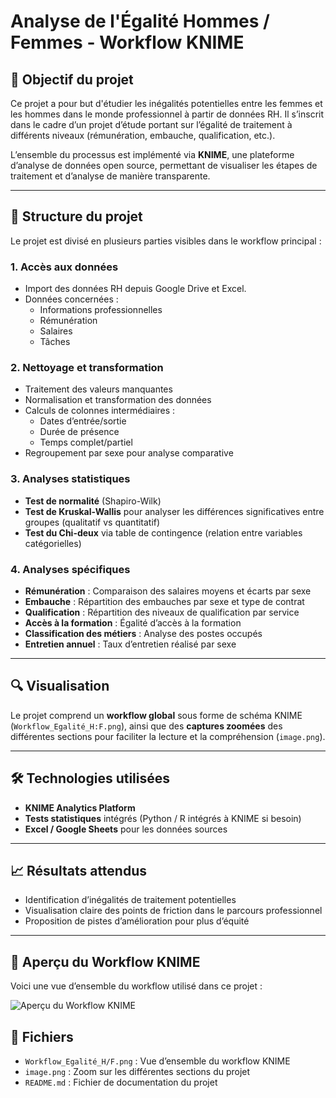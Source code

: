 # Analyse de l'Égalité Hommes / Femmes - Workflow KNIME

## 🧠 Objectif du projet

Ce projet a pour but d'étudier les inégalités potentielles entre les femmes et les hommes dans le monde professionnel à partir de données RH. Il s’inscrit dans le cadre d’un projet d’étude portant sur l’égalité de traitement à différents niveaux (rémunération, embauche, qualification, etc.).

L’ensemble du processus est implémenté via **KNIME**, une plateforme d’analyse de données open source, permettant de visualiser les étapes de traitement et d’analyse de manière transparente.

---

## 📂 Structure du projet

Le projet est divisé en plusieurs parties visibles dans le workflow principal :

### 1. Accès aux données
- Import des données RH depuis Google Drive et Excel.
- Données concernées :
  - Informations professionnelles
  - Rémunération
  - Salaires
  - Tâches

### 2. Nettoyage et transformation
- Traitement des valeurs manquantes
- Normalisation et transformation des données
- Calculs de colonnes intermédiaires :
  - Dates d’entrée/sortie
  - Durée de présence
  - Temps complet/partiel
- Regroupement par sexe pour analyse comparative

### 3. Analyses statistiques
- **Test de normalité** (Shapiro-Wilk)
- **Test de Kruskal-Wallis** pour analyser les différences significatives entre groupes (qualitatif vs quantitatif)
- **Test du Chi-deux** via table de contingence (relation entre variables catégorielles)

### 4. Analyses spécifiques
- **Rémunération** : Comparaison des salaires moyens et écarts par sexe
- **Embauche** : Répartition des embauches par sexe et type de contrat
- **Qualification** : Répartition des niveaux de qualification par service
- **Accès à la formation** : Égalité d’accès à la formation
- **Classification des métiers** : Analyse des postes occupés
- **Entretien annuel** : Taux d’entretien réalisé par sexe

---

## 🔍 Visualisation

Le projet comprend un **workflow global** sous forme de schéma KNIME (`Workflow_Egalité_H:F.png`), ainsi que des **captures zoomées** des différentes sections pour faciliter la lecture et la compréhension (`image.png`).

---

## 🛠️ Technologies utilisées

- **KNIME Analytics Platform**
- **Tests statistiques** intégrés (Python / R intégrés à KNIME si besoin)
- **Excel / Google Sheets** pour les données sources

---

## 📈 Résultats attendus

- Identification d’inégalités de traitement potentielles
- Visualisation claire des points de friction dans le parcours professionnel
- Proposition de pistes d’amélioration pour plus d’équité

---
## 🔄 Aperçu du Workflow KNIME

Voici une vue d’ensemble du workflow utilisé dans ce projet :

![Aperçu du Workflow KNIME](Workflow_Egalité_H:F.png)

## 📎 Fichiers

- `Workflow_Egalité_H/F.png` : Vue d’ensemble du workflow KNIME
- `image.png` : Zoom sur les différentes sections du projet
- `README.md` : Fichier de documentation du projet

